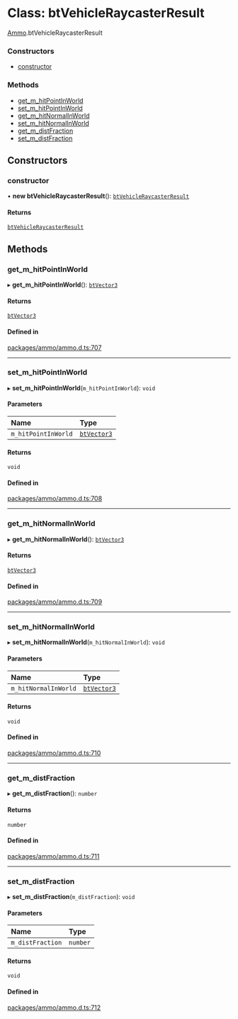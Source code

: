 # Class: btVehicleRaycasterResult

[Ammo](../modules/Ammo.md).btVehicleRaycasterResult

### Constructors

- [constructor](Ammo.btVehicleRaycasterResult.md#constructor)

### Methods

- [get\_m\_hitPointInWorld](Ammo.btVehicleRaycasterResult.md#get_m_hitpointinworld)
- [set\_m\_hitPointInWorld](Ammo.btVehicleRaycasterResult.md#set_m_hitpointinworld)
- [get\_m\_hitNormalInWorld](Ammo.btVehicleRaycasterResult.md#get_m_hitnormalinworld)
- [set\_m\_hitNormalInWorld](Ammo.btVehicleRaycasterResult.md#set_m_hitnormalinworld)
- [get\_m\_distFraction](Ammo.btVehicleRaycasterResult.md#get_m_distfraction)
- [set\_m\_distFraction](Ammo.btVehicleRaycasterResult.md#set_m_distfraction)

## Constructors

### constructor

• **new btVehicleRaycasterResult**(): [`btVehicleRaycasterResult`](Ammo.btVehicleRaycasterResult.md)

#### Returns

[`btVehicleRaycasterResult`](Ammo.btVehicleRaycasterResult.md)

## Methods

### get\_m\_hitPointInWorld

▸ **get_m_hitPointInWorld**(): [`btVector3`](Ammo.btVector3.md)

#### Returns

[`btVector3`](Ammo.btVector3.md)

#### Defined in

[packages/ammo/ammo.d.ts:707](https://github.com/Orillusion/orillusion/blob/main/packages/ammo/ammo.d.ts#L707)

___

### set\_m\_hitPointInWorld

▸ **set_m_hitPointInWorld**(`m_hitPointInWorld`): `void`

#### Parameters

| Name | Type |
| :------ | :------ |
| `m_hitPointInWorld` | [`btVector3`](Ammo.btVector3.md) |

#### Returns

`void`

#### Defined in

[packages/ammo/ammo.d.ts:708](https://github.com/Orillusion/orillusion/blob/main/packages/ammo/ammo.d.ts#L708)

___

### get\_m\_hitNormalInWorld

▸ **get_m_hitNormalInWorld**(): [`btVector3`](Ammo.btVector3.md)

#### Returns

[`btVector3`](Ammo.btVector3.md)

#### Defined in

[packages/ammo/ammo.d.ts:709](https://github.com/Orillusion/orillusion/blob/main/packages/ammo/ammo.d.ts#L709)

___

### set\_m\_hitNormalInWorld

▸ **set_m_hitNormalInWorld**(`m_hitNormalInWorld`): `void`

#### Parameters

| Name | Type |
| :------ | :------ |
| `m_hitNormalInWorld` | [`btVector3`](Ammo.btVector3.md) |

#### Returns

`void`

#### Defined in

[packages/ammo/ammo.d.ts:710](https://github.com/Orillusion/orillusion/blob/main/packages/ammo/ammo.d.ts#L710)

___

### get\_m\_distFraction

▸ **get_m_distFraction**(): `number`

#### Returns

`number`

#### Defined in

[packages/ammo/ammo.d.ts:711](https://github.com/Orillusion/orillusion/blob/main/packages/ammo/ammo.d.ts#L711)

___

### set\_m\_distFraction

▸ **set_m_distFraction**(`m_distFraction`): `void`

#### Parameters

| Name | Type |
| :------ | :------ |
| `m_distFraction` | `number` |

#### Returns

`void`

#### Defined in

[packages/ammo/ammo.d.ts:712](https://github.com/Orillusion/orillusion/blob/main/packages/ammo/ammo.d.ts#L712)
